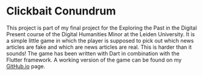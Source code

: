 # Clickbait Conundrum
This project is part of my final project for the Exploring the Past in the Digital Present course of the Digital Humanities Minor at the Leiden University. It is a simple little game in which the player is supposed to pick out which news articles are fake and which are news articles are real. This is harder than it sounds! The game has been written with Dart in combination with the Flutter framework. A working version of the game can be found on my [GitHub.io](https://triscc.github.io/clickbait_conundrum/) page.
